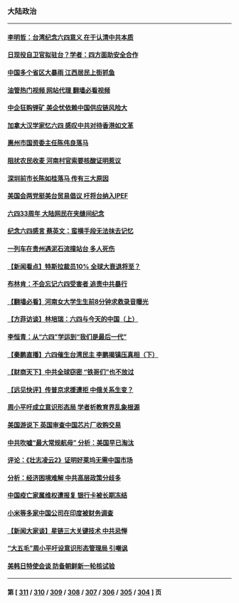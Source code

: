 ### 大陆政治
---
#### [李明哲：台湾纪念六四意义 在于认清中共本质](../../pages/ncid277/n13752394.md?06050045) 
#### [日现役自卫官拟驻台？学者：四方面助安全合作](../../pages/ncid277/n13752307.md?06050045) 
#### [中国多个省区大暴雨 江西居民上街抓鱼](../../pages/ncid277/n13752238.md?06050045) 
#### [油管热门视频 网站代理 翻墙必看视频](http://209.222.30.114:81/youtube.html?06050045)
#### [中企狂购锂矿 美企忧依赖中国供应链风险大](../../pages/ncid277/n13752297.md?06050045) 
#### [加拿大汉学家忆六四 感叹中共对待香港如文革](../../pages/ncid277/n13752210.md?06050045) 
#### [惠州市国资委主任陈伟良落马](../../pages/ncid277/n13752224.md?06050045) 
#### [阻扰农民收麦 河南村官索要核酸证明惹议](../../pages/ncid277/n13752209.md?06050045) 
#### [深圳前市长陈如桂落马 传有三大原因](../../pages/ncid277/n13752163.md?06050045) 
#### [美国会两党挺美台贸易倡议 吁将台纳入IPEF](../../pages/ncid277/n13752060.md?06050045) 
#### [六四33周年 大陆网民在夹缝间纪念](../../pages/ncid277/n13752149.md?06050045) 
#### [纪念六四感言 蔡英文：蛮横手段无法抹去记忆](../../pages/ncid277/n13752135.md?06050045) 
#### [一列车在贵州遇泥石流撞站台 多人死伤](../../pages/ncid277/n13752144.md?06050045) 
#### [【新闻看点】特斯拉裁员10% 全球大衰退将至？](../../pages/ncid277/n13751943.md?06050045) 
#### [布林肯：不会忘记六四受害者 追责中共暴行](../../pages/ncid277/n13752030.md?06050045) 
#### [【翻墙必看】河南女大学生生前8分钟求救录音曝光](../../pages/ncid277/n13751999.md?06050045) 
#### [【方菲访谈】林培瑞：六四与今天的中国（上）](../../pages/ncid277/n13751795.md?06050045) 
#### [李恒青：从“六四”学运到“我们是最后一代”](../../pages/ncid277/n13751537.md?06050045) 
#### [【秦鹏直播】六四催生台湾民主 李鹏揭镇压真相（下）](../../pages/ncid277/n13751958.md?06050045) 
#### [【财商天下】中共全球窃密 “铁哥们”也不放过](../../pages/ncid277/n13751851.md?06050045) 
#### [【远见快评】传普京求援遭拒 中俄关系生变？](../../pages/ncid277/n13751967.md?06050045) 
#### [周小平吁成立意识形态局 学者析教育界乱象根源](../../pages/ncid277/n13751928.md?06050045) 
#### [美国游说下 英国审查中国芯片厂收购交易](../../pages/ncid277/n13751935.md?06050045) 
#### [中共吹嘘“最大常规航母” 分析：美国早已淘汰](../../pages/ncid277/n13751624.md?06050045) 
#### [评论：《壮志凌云2》证明好莱坞无需中国市场](../../pages/ncid277/n13751832.md?06050045) 
#### [分析：经济困境难解 中共高层政策分歧多](../../pages/ncid277/n13751862.md?06050045) 
#### [中国疫亡家属维权遭报复 银行卡被长期冻结](../../pages/ncid277/n13751725.md?06050045) 
#### [小米等多家中国公司在印度被财务调查](../../pages/ncid277/n13751723.md?06050045) 
#### [【新闻大家谈】星链三大关键技术 中共忌惮](../../pages/ncid277/n13751708.md?06050045) 
#### [“大五毛”周小平吁设意识形态管理局 引嘲讽](../../pages/ncid277/n13751619.md?06050045) 
#### [美韩日特使会谈 防备朝鲜新一轮核试验](../../pages/ncid277/n13751641.md?06050045) 

---
#### 第 [ [311](./311.md?06050045) / [310](./310.md?06050045) / [309](./309.md?06050045) / [308](./308.md?06050045) / [307](./307.md?06050045) / [306](./306.md?06050045) / [305](./305.md?06050045) / [304](./304.md?06050045) ] 页
